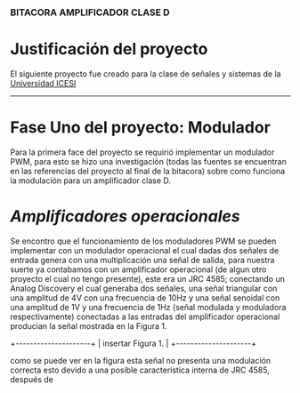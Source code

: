 ### BITACORA AMPLIFICADOR CLASE D

# Justificación del proyecto

El siguiente proyecto fue creado para la clase de señales y sistemas de la [Universidad ICESI](https://www.icesi.edu.co/)

__________________________________________________________________________________________________________________________

# Fase Uno del proyecto: Modulador

Para la primera face del proyecto se requirió implementar un modulador PWM, para esto se hizo una investigación (todas las fuentes se encuentran 
en las referencias del proyecto al final de la bitacora) sobre como funciona la modulación para un amplificador clase D. 

 # *Amplificadores operacionales* 
Se encontro que el funcionamiento de los moduladores PWM se pueden implementar con un modulador operacional el cual 
dadas dos señales de entrada 
genera con una multiplicación una señal de salida, para nuestra suerte ya contabamos con un amplificador operacional 
(de algun otro proyecto el 
cual no tengo presente), este era un JRC 4585; conectando un Analog Discovery el cual generaba dos señales, una señal 
triangular con una amplitud
de 4V con una frecuencia de 10Hz y una señal senoidal con una amplitud de 1V y una frecuencia de 1Hz (señal modulada y 
moduladora respectivamente)
conectadas a las entradas del amplificador operacional producian la señal mostrada en la Figura 1.

+---------------------+
| insertar Figura 1.  |
+---------------------+

como se puede ver en la figura esta señal no presenta una modulación correcta esto devido a una posible caracteristica 
interna de JRC 4585, después de  
